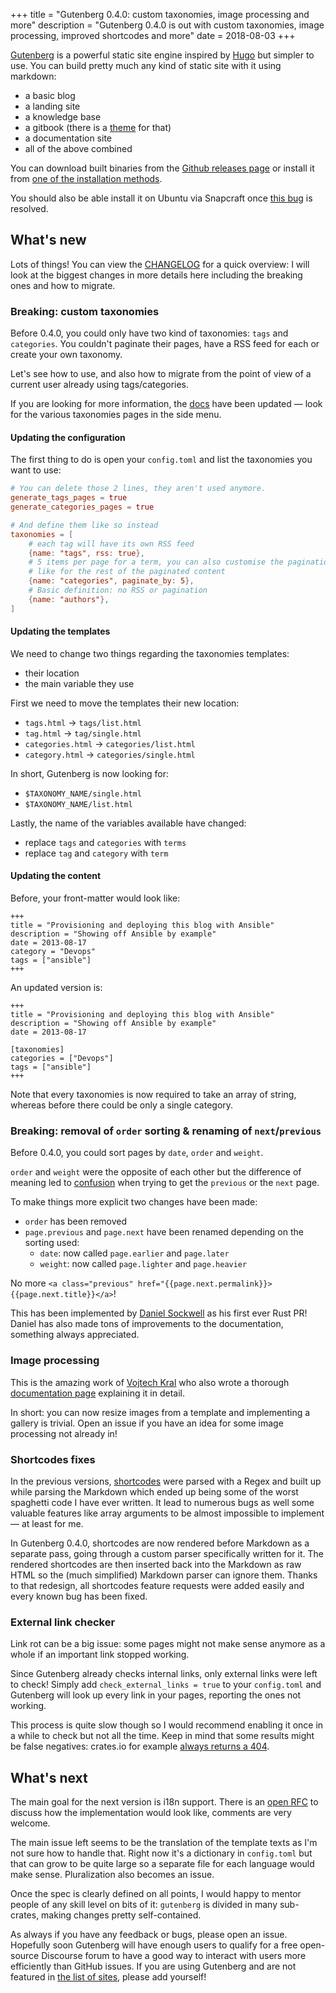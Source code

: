 +++
title = "Gutenberg 0.4.0: custom taxonomies, image processing and more"
description = "Gutenberg 0.4.0 is out with custom taxonomies, image processing, improved shortcodes and more"
date = 2018-08-03
+++

[Gutenberg](https://github.com/Keats/gutenberg) is a powerful static site engine inspired by [Hugo](https://gohugo.io/) but simpler to use.
You can build pretty much any kind of static site with it using markdown:

- a basic blog
- a landing site
- a knowledge base
- a gitbook (there is a [theme](https://github.com/Keats/book) for that)
- a documentation site
- all of the above combined

You can download built binaries from the [Github releases page](https://github.com/Keats/gutenberg/releases) or install
it from [one of the installation methods](https://www.getgutenberg.io/documentation/getting-started/installation/).

You should also be able install it on Ubuntu via Snapcraft once [this bug](https://forum.snapcraft.io/t/the-rust-plugin-sets-an-invalid-manifest-path/6565/6)
is resolved.

## What's new

Lots of things! You can view the [CHANGELOG](https://github.com/Keats/gutenberg/blob/master/CHANGELOG.md) for
a quick overview: I will look at the biggest changes in more details here including the breaking ones and how to migrate.

### Breaking: custom taxonomies
Before 0.4.0, you could only have two kind of taxonomies: `tags` and `categories`. You
couldn't paginate their pages, have a RSS feed for each or create your own taxonomy.

Let's see how to use, and also how to migrate from the point of view of a current user
already using tags/categories.

If you are looking for more information, the [docs](https://www.getgutenberg.io/documentation/content/taxonomies/) have been updated — look
for the various taxonomies pages in the side menu.

#### Updating the configuration
The first thing to do is open your `config.toml` and list the taxonomies you want to use:

```toml
# You can delete those 2 lines, they aren't used anymore.
generate_tags_pages = true
generate_categories_pages = true

# And define them like so instead
taxonomies = [
    # each tag will have its own RSS feed
    {name: "tags", rss: true},
    # 5 items per page for a term, you can also customise the pagination path
    # like for the rest of the paginated content
    {name: "categories", paginate_by: 5},
    # Basic definition: no RSS or pagination
    {name: "authors"},
]
```

#### Updating the templates
We need to change two things regarding the taxonomies templates:

- their location
- the main variable they use

 First we need to move the templates their new location:

- `tags.html` -> `tags/list.html`
- `tag.html` -> `tag/single.html`
- `categories.html` -> `categories/list.html`
- `category.html` -> `categories/single.html`

In short, Gutenberg is now looking for:

- `$TAXONOMY_NAME/single.html`
- `$TAXONOMY_NAME/list.html`

Lastly, the name of the variables available have changed:

- replace `tags` and `categories` with `terms`
- replace `tag` and `category` with `term`

#### Updating the content
Before, your front-matter would look like:

```
+++
title = "Provisioning and deploying this blog with Ansible"
description = "Showing off Ansible by example"
date = 2013-08-17
category = "Devops"
tags = ["ansible"]
+++
```

An updated version is:

```
+++
title = "Provisioning and deploying this blog with Ansible"
description = "Showing off Ansible by example"
date = 2013-08-17

[taxonomies]
categories = ["Devops"]
tags = ["ansible"]
+++
```

Note that every taxonomies is now required to take an array of string, whereas before
there could be only a single category.

### Breaking: removal of `order` sorting & renaming of `next`/`previous`
Before 0.4.0, you could sort pages by `date`, `order` and `weight`.

`order` and `weight` were the opposite of each other but the difference of meaning led
to [confusion](https://github.com/Keats/gutenberg/issues/338) when trying to get the `previous` or the `next` page.

To make things more explicit two changes have been made:

- `order` has been removed
- `page.previous` and `page.next` have been renamed depending on the sorting used:
    - `date`: now called `page.earlier` and `page.later`
    - `weight`: now called `page.lighter` and `page.heavier`

No more `<a class="previous" href="{{page.next.permalink}}>{{page.next.title}}</a>`!

This has been implemented by [Daniel Sockwell](https://github.com/codesections) as his first ever Rust PR!
Daniel has also made tons of improvements to the documentation, something always appreciated.

### Image processing

This is the amazing work of [Vojtech Kral](https://github.com/vojtechkral) who also wrote
a thorough [documentation page](https://www.getgutenberg.io/documentation/content/image-processing/) explaining it in detail.

In short: you can now resize images from a template and implementing a gallery is trivial. Open an issue if you have an idea for
some image processing not already in!

### Shortcodes fixes
In the previous versions, [shortcodes](https://www.getgutenberg.io/documentation/content/shortcodes/) were parsed with a Regex and built up
while parsing the Markdown which ended up being some of the worst spaghetti code I have ever written.
It lead to numerous bugs as well some valuable features like array arguments to be almost impossible to implement — at least for me.


In Gutenberg 0.4.0, shortcodes are now rendered before Markdown as a separate pass, going through a custom parser specifically written for it.
The rendered shortcodes are then inserted back into the Markdown as raw HTML so the (much simplified) Markdown parser can ignore them.
Thanks to that redesign, all shortcodes feature requests were added easily and every known bug has been fixed.

### External link checker
Link rot can be a big issue: some pages might not make sense anymore as a whole if an important link stopped working.

Since Gutenberg already checks internal links, only external links were left to check!
Simply add `check_external_links = true` to your `config.toml` and Gutenberg will look up every link in your pages, reporting the ones
not working.

This process is quite slow though so I would recommend enabling it once in a while to check but not all the time.
Keep in mind that some results might be false negatives: crates.io for example [always returns a 404](https://github.com/rust-lang/crates.io/issues/788).

## What's next

The main goal for the next version is i18n support. There is an [open RFC](https://github.com/Keats/gutenberg/pull/111) to
discuss how the implementation would look like, comments are very welcome.

The main issue left seems to be the translation of the template texts as I'm not sure how to handle that.
Right now it's a dictionary in `config.toml` but that can grow to be quite large so a separate file for each language
would make sense. Pluralization also becomes an issue.

Once the spec is clearly defined on all points, I would happy to mentor people of any skill level on bits of it: `gutenberg` is divided in
many sub-crates, making changes pretty self-contained.

As always if you have any feedback or bugs, please open an issue. Hopefully soon Gutenberg will have enough users
to qualify for a free open-source Discourse forum to have a good way to interact with users more efficiently than GitHub issues.
If you are using Gutenberg and are not featured in [the list of sites](https://github.com/Keats/gutenberg/blob/master/EXAMPLES.md), please
add yourself!

